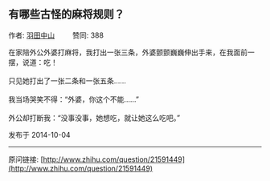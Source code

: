 ## 有哪些古怪的麻将规则？

作者: [羽田中山](http://www.zhihu.com/people/HanedaNakayama)&nbsp;&nbsp;&nbsp;&nbsp;&nbsp;&nbsp;&nbsp;&nbsp; 赞同: 388


在家陪外公外婆打麻将，我打出一张三条，外婆颤颤巍巍伸出手来，在我面前一摆，说道：吃！<br><br>只见她打出了一张二条和一张五条……<br><br>我当场哭笑不得：“外婆，你这个不能……”<br><br>外公却打断我：“没事没事，她想吃，就让她这么吃吧。”



发布于 2014-10-04



---
原问链接: [http://www.zhihu.com/question/21591449](http://www.zhihu.com/question/21591449)